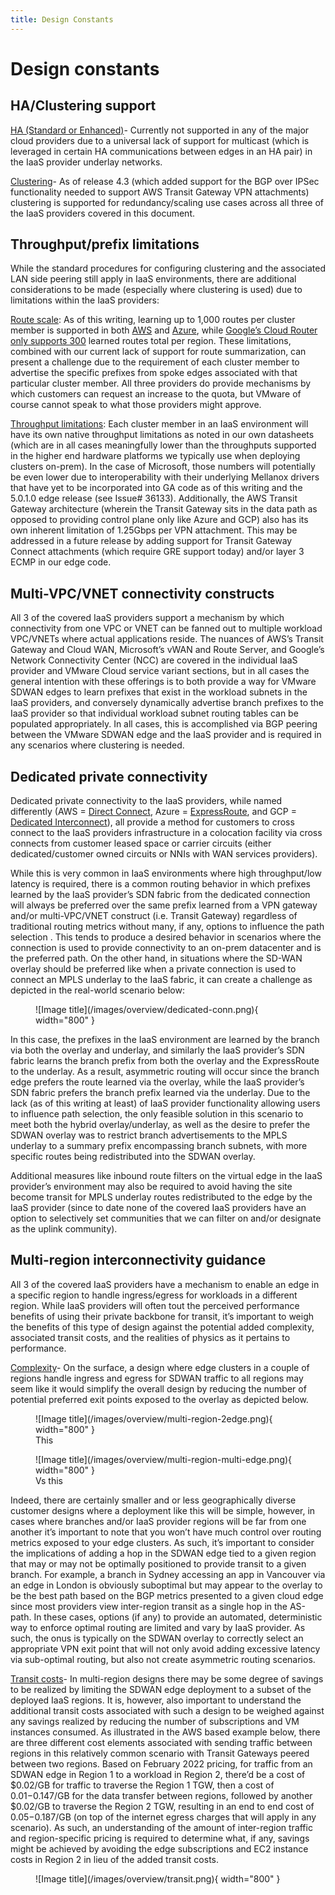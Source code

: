 ```yaml
---
title: Design Constants
---
```


#	Design constants

##	HA/Clustering support
<u>HA (Standard or Enhanced)</u>- Currently not supported in any of the major cloud providers due to a universal lack of support for multicast (which is leveraged in certain HA communications between edges in an HA pair) in the IaaS provider underlay networks.

<u>Clustering</u>- As of release 4.3 (which added support for the BGP over IPSec functionality needed to support AWS Transit Gateway VPN attachments) clustering is supported for redundancy/scaling use cases across all three of the IaaS providers covered in this document.  

## Throughput/prefix limitations
While the standard procedures for configuring clustering and the associated LAN side peering still apply in IaaS environments, there are additional considerations to be made (especially where clustering is used) due to limitations within the IaaS providers:

<u>Route scale</u>:  As of this writing, learning up to 1,000 routes per cluster member is supported in both [AWS](https://docs.aws.amazon.com/vpc/latest/tgw/transit-gateway-quotas.html) and [Azure](https://docs.microsoft.com/en-us/azure/route-server/route-server-faq), while [Google’s Cloud Router only supports 300](https://cloud.google.com/vpc/docs/quota) learned routes total per region.  These limitations, combined with our current lack of support for route summarization, can present a challenge due to the requirement of each cluster member to advertise the specific prefixes from spoke edges associated with that particular cluster member.  All three providers do provide mechanisms by which customers can request an increase to the quota, but VMware of course cannot speak to what those providers might approve.

<u>Throughput limitations</u>:  Each cluster member in an IaaS environment will have its own native throughput limitations as noted in our own datasheets (which are in all cases meaningfully lower than the throughputs supported in the higher end hardware platforms we typically use when deploying clusters on-prem).  In the case of Microsoft, those numbers will potentially be even lower due to interoperability with their underlying Mellanox drivers that have yet to be incorporated into GA code as of this writing and the 5.0.1.0 edge release (see Issue# 36133).  Additionally, the AWS Transit Gateway architecture (wherein the Transit Gateway sits in the data path as opposed to providing control plane only like Azure and GCP) also has its own inherent limitation of 1.25Gbps per VPN attachment.  This may be addressed in a future release by adding support for Transit Gateway Connect attachments (which require GRE support today) and/or layer 3 ECMP in our edge code.

## Multi-VPC/VNET connectivity constructs
All 3 of the covered IaaS providers support a mechanism by which connectivity from one VPC or VNET can be fanned out to multiple workload VPC/VNETs where actual applications reside.  The nuances of AWS’s Transit Gateway and Cloud WAN, Microsoft’s vWAN and Route Server, and Google’s Network Connectivity Center (NCC) are covered in the individual IaaS provider and VMware Cloud service variant sections, but in all cases the general intention with these offerings is to both provide a way for VMware SDWAN edges to learn prefixes that exist in the workload subnets in the IaaS providers, and conversely dynamically advertise branch prefixes to the IaaS provider so that individual workload subnet routing tables can be populated appropriately.  In all cases, this is accomplished via BGP peering between the VMware SDWAN edge and the IaaS provider and is required in any scenarios where clustering is needed.

## Dedicated private connectivity
Dedicated private connectivity to the IaaS providers, while named differently (AWS = [Direct Connect](https://docs.aws.amazon.com/directconnect/latest/UserGuide/Welcome.html), Azure = [ExpressRoute](https://docs.microsoft.com/en-us/azure/expressroute/expressroute-introduction), and GCP = [Dedicated Interconnect](https://cloud.google.com/network-connectivity/docs/interconnect/concepts/dedicated-overview)), all provide a method for customers to cross connect to the IaaS providers infrastructure in a colocation facility via cross connects from customer leased space or carrier circuits (either dedicated/customer owned circuits or NNIs with WAN services providers).

While this is very common in IaaS environments where high throughput/low latency is required, there is a common routing behavior in which prefixes learned by the IaaS provider’s SDN fabric from the dedicated connection will always be preferred over the same prefix learned from a VPN gateway and/or multi-VPC/VNET construct (i.e. Transit Gateway) regardless of traditional routing metrics without many, if any, options to influence the path selection .  This tends to produce a desired behavior in scenarios where the connection is used to provide connectivity to an on-prem datacenter and is the preferred path.  On the other hand, in situations where the SD-WAN overlay should be preferred like when a private connection is used to connect an MPLS underlay to the IaaS fabric, it can create a challenge as depicted in the real-world scenario below:  
<figure markdown>
  ![Image title](/images/overview/dedicated-conn.png){ width="800" }
  <figcaption></figcaption>
</figure>
In this case, the prefixes in the IaaS environment are learned by the branch via both the overlay and underlay, and similarly the IaaS provider’s SDN fabric learns the branch prefix from both the overlay and the ExpressRoute to the underlay.  As a result, asymmetric routing will occur since the branch edge prefers the route learned via the overlay, while the IaaS provider’s SDN fabric prefers the branch prefix learned via the underlay.  Due to the lack (as of this writing at least) of IaaS provider functionality allowing users to influence path selection, the only feasible solution in this scenario to meet both the hybrid overlay/underlay, as well as the desire to prefer the SDWAN overlay was to restrict branch advertisements to the MPLS underlay to a summary prefix encompassing branch subnets, with more specific routes being redistributed into the SDWAN overlay.

Additional measures like inbound route filters on the virtual edge in the IaaS provider’s environment may also be required to avoid having the site become transit for MPLS underlay routes redistributed to the edge by the IaaS provider (since to date none of the covered IaaS providers have an option to selectively set communities that we can filter on and/or designate as the uplink community).


## Multi-region interconnectivity guidance
All 3 of the covered IaaS providers have a mechanism to enable an edge in a specific region to handle ingress/egress for workloads in a different region.  While IaaS providers will often tout the perceived performance benefits of using their private backbone for transit, it’s important to weigh the benefits of this type of design against the potential added complexity, associated transit costs, and the realities of physics as it pertains to performance.

<u>Complexity</u>-  On the surface, a design where edge clusters in a couple of regions handle ingress and egress for SDWAN traffic to all regions may seem like it would simplify the overall design by reducing the number of potential preferred exit points exposed to the overlay as depicted below. 
<figure markdown>
  ![Image title](/images/overview/multi-region-2edge.png){ width="800" }
  <figcaption>This</figcaption>
</figure>
<figure markdown>
  ![Image title](/images/overview/multi-region-multi-edge.png){ width="800" }
  <figcaption>Vs this</figcaption>
</figure>
Indeed, there are certainly smaller and or less geographically diverse customer designs where a deployment like this will be simple, however, in cases where branches and/or IaaS provider regions will be far from one another it’s important to note that you won’t have much control over routing metrics exposed to your edge clusters.  As such, it’s important to consider the implications of adding a hop in the SDWAN edge tied to a given region that may or may not be optimally positioned to provide transit to a given branch.  For example, a branch in Sydney accessing an app in Vancouver via an edge in London is obviously suboptimal but may appear to the overlay to be the best path based on the BGP metrics presented to a given cloud edge since most providers view inter-region transit as a single hop in the AS-path.  In these cases, options (if any) to provide an automated, deterministic way to enforce optimal routing are limited and vary by IaaS provider.  As such, the onus is typically on the SDWAN overlay to correctly select an appropriate VPN exit point that will not only avoid adding excessive latency via sub-optimal routing, but also not create asymmetric routing scenarios.

<u>Transit costs</u>- In multi-region designs there may be some degree of savings to be realized by limiting the SDWAN edge deployment to a subset of the deployed IaaS regions.  It is, however, also important to understand the additional transit costs associated with such a design to be weighed against any savings realized by reducing the number of subscriptions and VM instances consumed.  As illustrated in the AWS based example below, there are three different cost elements associated with sending traffic between regions in this relatively common scenario with Transit Gateways peered between two regions.  Based on February 2022 pricing, for traffic from an SDWAN edge in Region 1 to a workload in Region 2, there’d be a cost of $0.02/GB for traffic to traverse the Region 1 TGW, then a cost of $0.01-$0.147/GB for the data transfer between regions, followed by another $0.02/GB to traverse the Region 2 TGW, resulting in an end to end cost of $0.05-$0.187/GB (on top of the internet egress charges that will apply in any scenario).  As such, an understanding of the amount of inter-region traffic and region-specific pricing is required to determine what, if any, savings might be achieved by avoiding the edge subscriptions and EC2 instance costs in Region 2 in lieu of the added transit costs.
<figure markdown>
  ![Image title](/images/overview/transit.png){ width="800" }
  <figcaption></figcaption>
</figure>